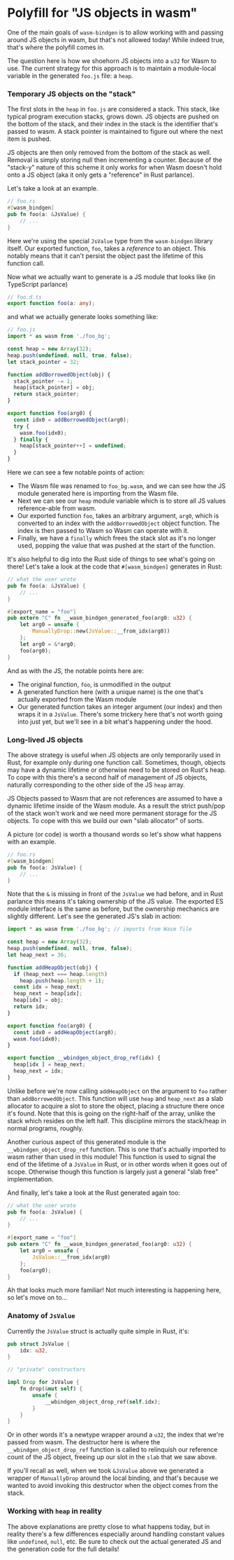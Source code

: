 # Polyfill for "JS objects in wasm"

One of the main goals of `wasm-bindgen` is to allow working with and passing
around JS objects in wasm, but that's not allowed today! While indeed true,
that's where the polyfill comes in.

The question here is how we shoehorn JS objects into a `u32` for Wasm to use.
The current strategy for this approach is to maintain a module-local variable
in the generated `foo.js` file: a `heap`.

### Temporary JS objects on the "stack"

The first slots in the `heap` in `foo.js` are considered a stack. This stack,
like typical program execution stacks, grows down. JS objects are pushed on the
bottom of the stack, and their index in the stack is the identifier that's passed
to wasm. A stack pointer is maintained to figure out where the next item is
pushed.

JS objects are then only removed from the bottom of the stack as well. Removal
is simply storing null then incrementing a counter.  Because of the "stack-y"
nature of this scheme it only works for when Wasm doesn't hold onto a JS object
(aka it only gets a "reference" in Rust parlance).

Let's take a look at an example.

```rust
// foo.rs
#[wasm_bindgen]
pub fn foo(a: &JsValue) {
    // ...
}
```

Here we're using the special `JsValue` type from the `wasm-bindgen` library
itself. Our exported function, `foo`, takes a *reference* to an object. This
notably means that it can't persist the object past the lifetime of this
function call.

Now what we actually want to generate is a JS module that looks like (in
TypeScript parlance)

```ts
// foo.d.ts
export function foo(a: any);
```

and what we actually generate looks something like:

```js
// foo.js
import * as wasm from './foo_bg';

const heap = new Array(32);
heap.push(undefined, null, true, false);
let stack_pointer = 32;

function addBorrowedObject(obj) {
  stack_pointer -= 1;
  heap[stack_pointer] = obj;
  return stack_pointer;
}

export function foo(arg0) {
  const idx0 = addBorrowedObject(arg0);
  try {
    wasm.foo(idx0);
  } finally {
    heap[stack_pointer++] = undefined;
  }
}
```

Here we can see a few notable points of action:

* The Wasm file was renamed to `foo_bg.wasm`, and we can see how the JS module
  generated here is importing from the Wasm file.
* Next we can see our `heap` module variable which is to store all JS values
  reference-able from wasm.
* Our exported function `foo`, takes an arbitrary argument, `arg0`, which is
  converted to an index with the `addBorrowedObject` object function. The index
  is then passed to Wasm so Wasm can operate with it.
* Finally, we have a `finally` which frees the stack slot as it's no longer
  used, popping the value that was pushed at the start of the function.

It's also helpful to dig into the Rust side of things to see what's going on
there! Let's take a look at the code that `#[wasm_bindgen]` generates in Rust:

```rust
// what the user wrote
pub fn foo(a: &JsValue) {
    // ...
}

#[export_name = "foo"]
pub extern "C" fn __wasm_bindgen_generated_foo(arg0: u32) {
    let arg0 = unsafe {
        ManuallyDrop::new(JsValue::__from_idx(arg0))
    };
    let arg0 = &*arg0;
    foo(arg0);
}
```

And as with the JS, the notable points here are:

* The original function, `foo`, is unmodified in the output
* A generated function here (with a unique name) is the one that's actually
  exported from the Wasm module
* Our generated function takes an integer argument (our index) and then wraps it
  in a `JsValue`. There's some trickery here that's not worth going into just
  yet, but we'll see in a bit what's happening under the hood.

### Long-lived JS objects

The above strategy is useful when JS objects are only temporarily used in Rust,
for example only during one function call. Sometimes, though, objects may have a
dynamic lifetime or otherwise need to be stored on Rust's heap. To cope with
this there's a second half of management of JS objects, naturally corresponding
to the other side of the JS `heap` array.

JS Objects passed to Wasm that are not references are assumed to have a dynamic
lifetime inside of the Wasm module. As a result the strict push/pop of the stack
won't work and we need more permanent storage for the JS objects. To cope with
this we build our own "slab allocator" of sorts.

A picture (or code) is worth a thousand words so let's show what happens with an
example.

```rust
// foo.rs
#[wasm_bindgen]
pub fn foo(a: JsValue) {
    // ...
}
```

Note that the `&` is missing in front of the `JsValue` we had before, and in
Rust parlance this means it's taking ownership of the JS value. The exported ES
module interface is the same as before, but the ownership mechanics are slightly
different. Let's see the generated JS's slab in action:

```js
import * as wasm from './foo_bg'; // imports from Wasm file

const heap = new Array(32);
heap.push(undefined, null, true, false);
let heap_next = 36;

function addHeapObject(obj) {
  if (heap_next === heap.length)
    heap.push(heap.length + 1);
  const idx = heap_next;
  heap_next = heap[idx];
  heap[idx] = obj;
  return idx;
}

export function foo(arg0) {
  const idx0 = addHeapObject(arg0);
  wasm.foo(idx0);
}

export function __wbindgen_object_drop_ref(idx) {
  heap[idx ] = heap_next;
  heap_next = idx;
}
```

Unlike before we're now calling `addHeapObject` on the argument to `foo` rather
than `addBorrowedObject`. This function will use `heap` and `heap_next` as a
slab allocator to acquire a slot to store the object, placing a structure there
once it's found. Note that this is going on the right-half of the array, unlike
the stack which resides on the left half. This discipline mirrors the stack/heap
in normal programs, roughly.

Another curious aspect of this generated module is the
`__wbindgen_object_drop_ref` function. This is one that's actually imported to
wasm rather than used in this module! This function is used to signal the end of
the lifetime of a `JsValue` in Rust, or in other words when it goes out of
scope. Otherwise though this function is largely just a general "slab free"
implementation.

And finally, let's take a look at the Rust generated again too:

```rust
// what the user wrote
pub fn foo(a: JsValue) {
    // ...
}

#[export_name = "foo"]
pub extern "C" fn __wasm_bindgen_generated_foo(arg0: u32) {
    let arg0 = unsafe {
        JsValue::__from_idx(arg0)
    };
    foo(arg0);
}
```

Ah that looks much more familiar! Not much interesting is happening here, so
let's move on to...

### Anatomy of `JsValue`

Currently the `JsValue` struct is actually quite simple in Rust, it's:

```rust
pub struct JsValue {
    idx: u32,
}

// "private" constructors

impl Drop for JsValue {
    fn drop(&mut self) {
        unsafe {
            __wbindgen_object_drop_ref(self.idx);
        }
    }
}
```

Or in other words it's a newtype wrapper around a `u32`, the index that we're
passed from wasm. The destructor here is where the `__wbindgen_object_drop_ref`
function is called to relinquish our reference count of the JS object, freeing
up our slot in the `slab` that we saw above.

If you'll recall as well, when we took `&JsValue` above we generated a wrapper
of `ManuallyDrop` around the local binding, and that's because we wanted to
avoid invoking this destructor when the object comes from the stack.

### Working with `heap` in reality

The above explanations are pretty close to what happens today, but in reality
there's a few differences especially around handling constant values like
`undefined`, `null`, etc. Be sure to check out the actual generated JS and the
generation code for the full details!
